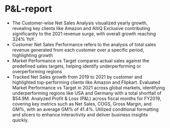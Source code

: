# P&L-report

- The Customer-wise Net Sales Analysis visualized yearly growth, revealing key clients like Amazon and AltiQ Exclusive contributing significantly to the 2021 revenue surge, with overall growth reaching 324% YoY.
- Customer Net Sales Performance refers to the analysis of total sales revenue generated from each customer over a specific period, highlighting growth
- Market Performance vs Target compares actual sales against the predefined sales targets, helping identify underperforming or overperforming regions
- Tracked Net Sales growth from 2019 to 2021 by customer and highlighted top-performing clients like Amazon and Flipkart.
Evaluated Market Performance vs Target in 2021 across global markets, identifying underperforming regions like USA and Germany with a total shortfall of $54.9M.
Analyzed Profit & Loss (P&L) across fiscal months for FY2019, covering key metrics such as Net Sales, COGS, Gross Margin, and GM%, with an average GM% of 41.4%.
Utilized conditional formatting and slicers to enhance interactivity and deliver business insights quickly.
